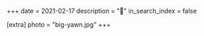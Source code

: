 +++
date = 2021-02-17
description = "🥱"
in_search_index = false

[extra]
photo = "big-yawn.jpg"
+++

